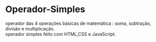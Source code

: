 # Operador-Simples <br>
operador das 4 operações básicas de matemática : soma, subtração, divisão e multiplicação. <br>
 operador simples feito com HTML,CSS e JavaScript.
